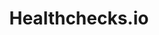 ---
blog: https://blog.healthchecks.io/
codehost: https://github.com/healthchecks/healthchecks
logohandle: healthchecksio
sort: healthchecks
title: Healthchecks.io
website: https://healthchecks.io/
---